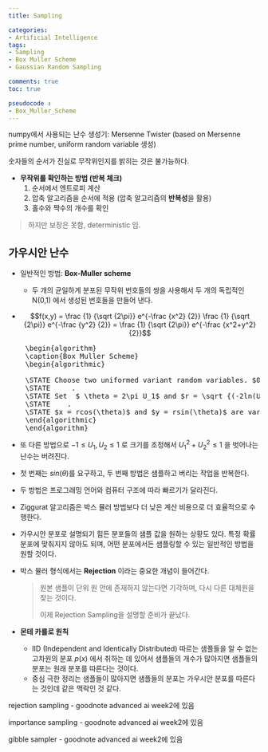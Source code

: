 ```yaml
---
title: Sampling

categories:
- Artificial Intelligence
tags:
- Sampling
- Box Muller Scheme
- Gaussian Random Sampling

comments: true
toc: true

pseudocode :
- Box_Muller_Scheme
---
```


numpy에서 사용되는 난수 생성기: Mersenne Twister (based on Mersenne prime number, uniform random variable 생성)

숫자들의 순서가 진실로 무작위인지를 밝히는 것은 불가능하다.

- **무작위를 확인하는 방법 (반복 체크)**
    1. 순서에서 엔트로피 계산
    2. 압축 알고리즘을 순서에 적용 (압축 알고리즘의 **반복성**을 활용)
    3. 홀수와 짝수의 개수를 확인
> 하지만 보장은 못함, deterministic 임.    

## **가우시안 난수**

- 일반적인 방법: **Box-Muller scheme**    
    - 두 개의 균일하게 분포된 무작위 번호들의 쌍을 사용해서 두 개의 독립적인 N(0,1) 에서 생성된 번호들을 만들어 낸다.

- $$f(x,y) = \frac {1} {\sqrt {2\pi}} e^{-\frac {x^2} {2}}   \frac {1} {\sqrt {2\pi}} e^{-\frac {y^2} {2}} =  \frac {1} {\sqrt {2\pi}} e^{-\frac {x^2+y^2} {2}}$$    

<pre id="Box_Muller_Scheme" style="display:hidden;">
    \begin{algorithm}
    \caption{Box Muller Scheme}
    \begin{algorithmic}

    \STATE Choose two uniformed variant random variables. $0 \leq U_1, U_2 \leq 1$    
    \STATE     .
    \STATE Set  $ \theta = 2\pi U_1$ and $r = \sqrt {(-2ln(U_2))}$
    \STATE    .
    \STATE $x = rcos(\theta)$ and $y = rsin(\theta)$ are variables of Gaussian distribution following identified ( mean 0, unit variance) 
    \end{algorithmic}
    \end{algorithm}
</pre>

- 또 다른 방법으로 $-1 \leq U_1, U_2 \leq 1$ 로 크기를 조정해서 $U_1^2+U_2^2 \leq 1$ 을 벗어나는 난수는 버려진다.
 
- 첫 번째는 $sin(\theta)$를 요구하고, 두 번째 방법은 샘플하고 버리는 작업을 반복한다.
 
- 두 방법은 프로그래밍 언어와 컴퓨터 구조에 따라 빠르기가 달라진다.
 
- Ziggurat 알고리즘은 박스 뮬러 방법보다 더 낮은 계산 비용으로 더 효율적으로 수행한다.
 
- 가우시안 분포로 설명되기 힘든 분포들의 샘플 값을 원하는 상황도 있다. 특정 확률 분포에 맞춰지지 않아도 되며, 어떤 분포에서든 샘플링할 수 있는 일반적인 방법을 원할 것이다.
 
- 박스 뮬러 형식에서는 **Rejection** 이라는 중요한 개념이 들어간다.
 
    > 원본 샘플이 단위 원 안에 존재하지 않는다면 기각하며, 다시 다른 대체원을 찾는 것이다.
    > 
    > 이제 Rejection Sampling을 설명할 준비가 끝났다.

- **몬테 카를로 원칙**
    - IID (Independent and Identically Distributed) 따르는 샘플들을 알 수 없는 고차원의 분포 $p(x)$ 에서 취하는 데 있어서 샘플들의 개수가 많아지면 샘플들의 분포는 원래 분포를 따른다는 것이다.
    - 중심 극한 정리는 샘플들이 많아지면 샘플들의 분포는 가우시안 분포를 따른다는 것인데 같은 맥락인 것 같다.

rejection sampling - goodnote advanced ai week2에 있음

importance sampling - goodnote advanced ai week2에 있음

gibble sampler - goodnote advanced ai week2에 있음

